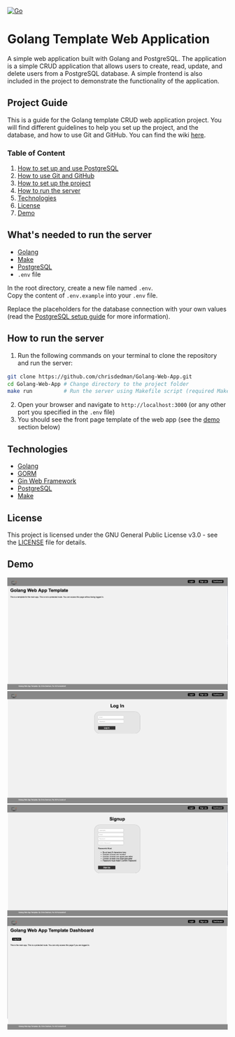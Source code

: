 
[![Go](https://github.com/chrisdedman/Golang-Web-App/actions/workflows/go.yml/badge.svg)](https://github.com/chrisdedman/Golang-Web-App/actions/workflows/go.yml)

# Golang Template Web Application
A simple web application built with Golang and PostgreSQL. The application is a simple CRUD application that allows users to create, read, update, and delete users from a PostgreSQL database.
A simple frontend is also included in the project to demonstrate the functionality of the application.

## Project Guide
This is a guide for the Golang template CRUD web application project. You will find different guidelines to help you set up the project, and the database, and how to use Git and GitHub. You can find the wiki [here](https://github.com/chrisdedman/Golang-Web-App/wiki).

### Table of Content
1. [How to set up and use PostgreSQL](https://github.com/chrisdedman/Golang-Web-App/wiki/PostgresSQL-Setup-Guide)
2. [How to use Git and GitHub](https://github.com/chrisdedman/Golang-Web-App/wiki/Git-&-GitHub-Guide)
3. [How to set up the project](#whats-needed-to-run-the-server)
4. [How to run the server](#how-to-run-the-server)
5. [Technologies](#technologies)
6. [License](#license)
7. [Demo](#demo)

## What's needed to run the server
- [Golang](https://golang.org/)
- [Make](https://www.gnu.org/software/make/)
- [PostgreSQL](https://www.postgresql.org/)
- ``.env`` file

In the root directory, create a new file named ``.env``.<br>
Copy the content of ``.env.example`` into your ``.env`` file.

Replace the placeholders for the database connection with your own values (read the [PostgreSQL setup guide](#table-of-content) for more information).

## How to run the server
1. Run the following commands on your terminal to clone the repository and run the server:
```bash
git clone https://github.com/chrisdedman/Golang-Web-App.git
cd Golang-Web-App # Change directory to the project folder
make run          # Run the server using Makefile script (required Make)
```
2. Open your browser and navigate to `http://localhost:3000` (or any other port you specified in the `.env` file)
3. You should see the front page template of the web app (see the [demo](#demo) section below)

## Technologies
- [Golang](https://golang.org/)
- [GORM](https://gorm.io/)
- [Gin Web Framework](https://pkg.go.dev/github.com/gin-gonic/gin#section-readme)
- [PostgreSQL](https://www.postgresql.org/)
- [Make](https://www.gnu.org/software/make/)

## License
This project is licensed under the GNU General Public License v3.0 - see the [LICENSE](LICENSE) file for details.

## Demo

![Golang Web App Homepage](/assets/homepage.png)
![Golang Web App Login Page](/assets/login.png)
![Golang Web App Register Page](/assets/register.png)
![Golang Web App Dashboard Page](/assets/dashboard.png)
